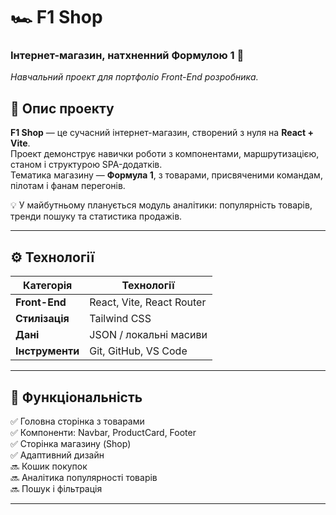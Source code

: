 # 🏎️ F1 Shop

### Інтернет-магазин, натхненний Формулою 1 🏁  
*Навчальний проект для портфоліо Front-End розробника.*


## 🏁 Опис проекту
**F1 Shop** — це сучасний інтернет-магазин, створений з нуля на **React + Vite**.  
Проект демонструє навички роботи з компонентами, маршрутизацією, станом і структурою SPA-додатків.  
Тематика магазину — **Формула 1**, з товарами, присвяченими командам, пілотам і фанам перегонів.

💡 У майбутньому планується модуль аналітики: популярність товарів, тренди пошуку та статистика продажів.

---

## ⚙️ Технології

| Категорія | Технології |
|------------|-------------|
| **Front-End** | React, Vite, React Router |
| **Стилізація** | Tailwind CSS |
| **Дані** | JSON / локальні масиви |
| **Інструменти** | Git, GitHub, VS Code |

---

## 🚀 Функціональність

✅ Головна сторінка з товарами  
✅ Компоненти: Navbar, ProductCard, Footer  
✅ Сторінка магазину (Shop)  
✅ Адаптивний дизайн  
🔜 Кошик покупок  
🔜 Аналітика популярності товарів  
🔜 Пошук і фільтрація  

---